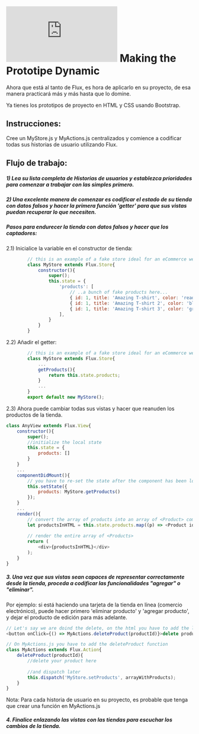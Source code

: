 # ![alt text](https://assets.breatheco.de/apis/img/images.php?blob&random&cat=icon&tags=breathecode,32)  Making the Prototipe Dynamic

Ahora que está al tanto de Flux, es hora de aplicarlo en su proyecto, de esa manera practicará más y más hasta que lo domine.

Ya tienes los prototipos de proyecto en HTML y CSS usando Bootstrap.

## Instrucciones:

Cree un MyStore.js y MyActions.js centralizados y comience a codificar todas sus historias de usuario utilizando Flux.

## Flujo de trabajo:

##### 1) Lea su lista completa de Historias de usuarios y establezca prioridades para comenzar a trabajar con las simples primero.

##### 2) Una excelente manera de comenzar es codificar el estado de su tienda con datos falsos y hacer la primera función 'getter' para que sus vistas puedan recuperar lo que necesiten.

##### Pasos para endurecer la tienda con datos falsos y hacer que los captadores:

2.1) Inicialice la variable en el constructor de tienda:
    
```js
        // this is an example of a fake store ideal for an eCommerce website hard-coded with a bunch of fake products
        class MyStore extends Flux.Store{
            constructor(){
                super();
                this.state = {
                    'products': [
                        // ..a bunch of fake products here...
                        { id: 1, title: 'Amazing T-shirt', color: 'read'},
                        { id: 1, title: 'Amazing T-shirt 2', color: 'blue'},
                        { id: 1, title: 'Amazing T-shirt 3', color: 'green'}
                    ],
                }
            }
        }
```
2.2) Añadir el getter:
```js
        // this is an example of a fake store ideal for an eCommerce website hard-coded with a bunch of fake products
        class MyStore extends Flux.Store{
            ...
            getProducts(){
                return this.state.products;
            }
            ...
        }
        export default new MyStore();
```

2.3) Ahora puede cambiar todas sus vistas y hacer que reanuden los productos de la tienda.

```js
class AnyView extends Flux.View{
    constructor(){
        super();
        //initialize the local state
        this.state = {
            products: []
        }
    }
    ...
    componentDidMount(){
        // you have to re-set the state after the component has been loaded.
        this.setState({
            products: MyStore.getProducts()
        });
    }
    ...
    render(){
        // convert the array of products into an array of <Product> components
        let productsInHTML = this.state.products.map((p) => <Product id={p.id} title={p.title} />));
        
        // render the entire array of <Products>
        return (
            <div>{productsInHTML}</div>
        );
    }
}

```
##### 3. Una vez que sus vistas sean capaces de representar correctamente desde la tienda, proceda a codificar las funcionalidades "agregar" o "eliminar".

Por ejemplo: si está haciendo una tarjeta de la tienda en línea (comercio electrónico), puede hacer primero 'eliminar producto' y 'agregar producto', y dejar el producto de edición para más adelante.

```js
// Let's say we are doind the delete, on the html you have to add the listener to the DOM element that will trigger the delete
<button onClick={() => MyActions.deleteProduct(productId)}>delete product</button>

// On MyActions.js you have to add the deleteProduct function
class MyActions extends Flux.Action{
    deleteProduct(productId){
        //delete your product here
        
        //and dispatch later
        this.dispatch('MyStore.setProducts', arrayWithProducts);
    }
}
```
Nota: Para cada historia de usuario en su proyecto, es probable que tenga que crear una función en MyActions.js

##### 4. Finalice enlazando las vistas con las tiendas para escuchar los cambios de la tienda.
